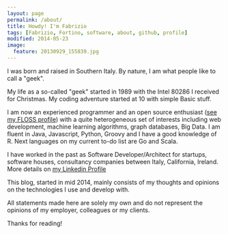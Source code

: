 ```yaml
---
layout: page
permalink: /about/
title: Howdy! I'm Fabrizio
tags: [Fabrizio, Fortino, software, about, github, profile]
modified: 2014-05-23
image:
  feature: 20130929_155839.jpg
---
```


I was born and raised in Southern Italy. By nature, I am what people like to call a "geek".

My life as a so-called "geek" started in 1989 with the Intel 80286 I received for Christmas. My coding adventure started at 10 with simple Basic stuff.

I am now an experienced programmer and an open source enthusiast (<a href="https://www.openhub.net/accounts/fabriziofortino" target="_blank">see my FLOSS profile</a>) with a quite heterogeneous set of interests including web development, machine learning algorithms, graph databases, Big Data. I am fluent in Java, Javascript, Python, Groovy and I have a good knowledge of R. Next languages on my current to-do list are Go and Scala.

I have worked in the past as Software Developer/Architect for startups, software houses, consultancy companies between Italy, California, Ireland. More details on <a href="https://www.linkedin.com/profile/view?id=4440381" target="_blank">my Linkedin Profile </a> 

This blog, started in mid 2014, mainly consists of my thoughts and opinions on the technologies I use and develop with. 

All statements made here are solely my own and do not represent the opinions of my employer, colleagues or my clients.

Thanks for reading!
